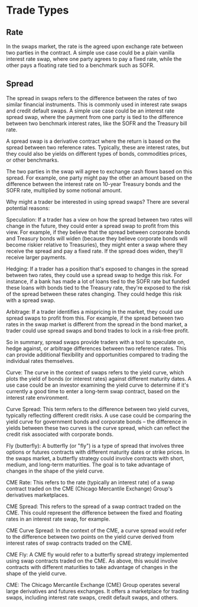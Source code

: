 # Trade Types
## Rate

In the swaps market, the rate is the agreed upon exchange rate between two parties in the contract. A simple use case could be a plain vanilla interest rate swap, where one party agrees to pay a fixed rate, while the other pays a floating rate tied to a benchmark such as SOFR.

## Spread 

The spread in swaps refers to the difference between the rates of two similar financial instruments. This is commonly used in interest rate swaps and credit default swaps. A simple use case could be an interest rate spread swap, where the payment from one party is tied to the difference between two benchmark interest rates, like the SOFR and the Treasury bill rate.

A spread swap is a derivative contract where the return is based on the spread between two reference rates. Typically, these are interest rates, but they could also be yields on different types of bonds, commodities prices, or other benchmarks.

The two parties in the swap will agree to exchange cash flows based on this spread. For example, one party might pay the other an amount based on the difference between the interest rate on 10-year Treasury bonds and the SOFR rate, multiplied by some notional amount.

Why might a trader be interested in using spread swaps? There are several potential reasons:

Speculation: If a trader has a view on how the spread between two rates will change in the future, they could enter a spread swap to profit from this view. For example, if they believe that the spread between corporate bonds and Treasury bonds will widen (because they believe corporate bonds will become riskier relative to Treasuries), they might enter a swap where they receive the spread and pay a fixed rate. If the spread does widen, they'll receive larger payments.

Hedging: If a trader has a position that's exposed to changes in the spread between two rates, they could use a spread swap to hedge this risk. For instance, if a bank has made a lot of loans tied to the SOFR rate but funded these loans with bonds tied to the Treasury rate, they're exposed to the risk of the spread between these rates changing. They could hedge this risk with a spread swap.

Arbitrage: If a trader identifies a mispricing in the market, they could use spread swaps to profit from this. For example, if the spread between two rates in the swap market is different from the spread in the bond market, a trader could use spread swaps and bond trades to lock in a risk-free profit.

So in summary, spread swaps provide traders with a tool to speculate on, hedge against, or arbitrage differences between two reference rates. This can provide additional flexibility and opportunities compared to trading the individual rates themselves.

Curve: The curve in the context of swaps refers to the yield curve, which plots the yield of bonds (or interest rates) against different maturity dates. A use case could be an investor examining the yield curve to determine if it's currently a good time to enter a long-term swap contract, based on the interest rate environment.

Curve Spread: This term refers to the difference between two yield curves, typically reflecting different credit risks. A use case could be comparing the yield curve for government bonds and corporate bonds – the difference in yields between these two curves is the curve spread, which can reflect the credit risk associated with corporate bonds.

Fly (butterfly): A butterfly (or "fly") is a type of spread that involves three options or futures contracts with different maturity dates or strike prices. In the swaps market, a butterfly strategy could involve contracts with short, medium, and long-term maturities. The goal is to take advantage of changes in the shape of the yield curve.

CME Rate: This refers to the rate (typically an interest rate) of a swap contract traded on the CME (Chicago Mercantile Exchange) Group's derivatives marketplaces.

CME Spread: This refers to the spread of a swap contract traded on the CME. This could represent the difference between the fixed and floating rates in an interest rate swap, for example.

CME Curve Spread: In the context of the CME, a curve spread would refer to the difference between two points on the yield curve derived from interest rates of swap contracts traded on the CME.

CME Fly: A CME fly would refer to a butterfly spread strategy implemented using swap contracts traded on the CME. As above, this would involve contracts with different maturities to take advantage of changes in the shape of the yield curve.

CME: The Chicago Mercantile Exchange (CME) Group operates several large derivatives and futures exchanges. It offers a marketplace for trading swaps, including interest rate swaps, credit default swaps, and others.

